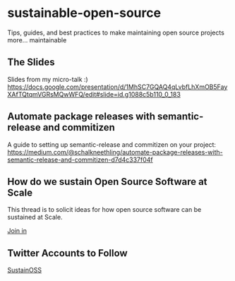 # sustainable-open-source
Tips, guides, and best practices to make maintaining open source projects more... maintainable

## The Slides

Slides from my micro-talk :)
https://docs.google.com/presentation/d/1MhSC7GQAQ4qLvbfLhXmOB5FayXAfTQtqmVGRsMQwWFQ/edit#slide=id.g1088c5b110_0_183

## Automate package releases with semantic-release and commitizen

A guide to setting up semantic-release and commitizen on your project:
https://medium.com/@schalkneethling/automate-package-releases-with-semantic-release-and-commitizen-d7d4c337f04f

## How do we sustain Open Source Software at Scale

This thread is to solicit ideas for how open source software can be sustained at Scale.

[Join in](https://github.com/gitcoinco/skunkworks/issues/27)

## Twitter Accounts to Follow

[SustainOSS](https://twitter.com/SustainOSS/)
